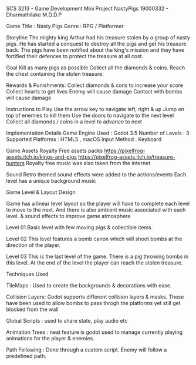 SCS 3213 - Game Development
Mini Project 
NastyPigs
 19000332 - Dharmathilake M.D.D.P

Game Title : Nasty Pigs
Genre : RPG / Platformer

Storyline
The mighty king Arthur had his treasure stolen by a group of nasty pigs. He has started a conquest to destroy all the pigs and get his treasure back. The pigs have been notified about the king's mission and they have fortified their defences to protect the treasure at all cost. 

Goal
Kill as many pigs as possible
Collect all the diamonds & coins.
Reach the chest containing the stolen treasure.

Rewards & Punishments:
Collect diamonds & cons to increase your score
Collect hearts to get lives
Enemy will cause damage
Contact with bombs will cause damage

Instructions to Play
Use the arrow key to navigate left, right & up
Jump on top of enemies to kill them
Use the doors to navigate to the next level
Collect all diamonds / coins in a level to advance to next

Implementation Details
Game Engine Used : Godot 3.5
Number of Levels : 3
Supported Platforms : HTML5 , macOS
Input Method : Keyboard

Game Assets
Royalty Free assets packs 
https://pixelfrog-assets.itch.io/kings-and-pigs
https://pixelfrog-assets.itch.io/treasure-hunters 
Royalty free music was also taken from the internet

Sound
Retro themed sound effects were added to the actions/events
Each level has a unique background music

Game Level & Layout Design

Game has a linear level layout so the player will have to complete each level to move to the next. And there is also ambient music associated with each level. & sound effects to  improve game atmosphere

Level 01
Basic level with few moving pigs & collectible items.



Level 02
This level features a bomb canon which will shoot bombs at the direction of the player.




Level 03
This is the last level of the game. There is a pig throwing bombs in this level. At the end of the level the player can reach the stolen treasure.



Techniques Used

TileMaps : Used to create the backgrounds & decorations with ease. 


Collision Layers: Godot supports different collision layers & masks. These have been used to allow bombs to pass throgh the platforms yet still get blocked from the wall


Global Scripts : used to share state, play audio etc

Animation Trees : neat feature is godot used to manage currently playing animations for the player & enemies.


Path Following : Done through a custom script. Enemy will follow a predefined path.





